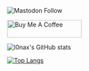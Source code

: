 ![Mastodon Follow](https://img.shields.io/mastodon/follow/109684258576337350?domain=https%3A%2F%2Fmastodon.l0nax.org&style=social)
<br/>

<a href="https://www.buymeacoffee.com/l0nax" target="_blank"><img src="https://cdn.buymeacoffee.com/buttons/default-orange.png" alt="Buy Me A Coffee" height="41" width="174"></a>

![l0nax's GitHub stats](https://github-readme-stats.vercel.app/api?username=l0nax&show_icons=true&count_private=true&theme=radical&include_all_commits=true)

[![Top Langs](https://github-readme-stats.vercel.app/api/top-langs/?username=l0nax&langs_count=8)](https://github.com/anuraghazra/github-readme-stats)


<!--
**l0nax/l0nax** is a ✨ _special_ ✨ repository because its `README.md` (this file) appears on your GitHub profile.

Here are some ideas to get you started:

- 🔭 I’m currently working on ...
- 🌱 I’m currently learning ...
- 👯 I’m looking to collaborate on ...
- 🤔 I’m looking for help with ...
- 💬 Ask me about ...
- 📫 How to reach me: ...
- 😄 Pronouns: ...
- ⚡ Fun fact: ...
-->
